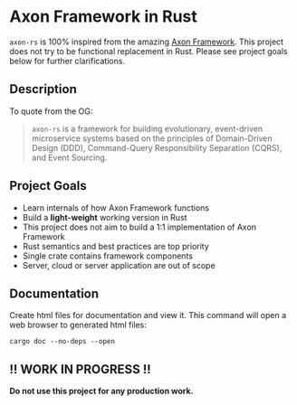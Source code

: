 # Axon Framework in Rust

`axon-rs` is 100% inspired from the amazing [Axon Framework](https://www.axoniq.io/axoniq-products). This project
does not try to be functional replacement in Rust. Please see project goals below for further clarifications.

## Description

To quote from the OG:

> `axon-rs` is a framework for building evolutionary, event-driven microservice systems based on the principles of
> Domain-Driven Design (DDD), Command-Query Responsibility Separation (CQRS), and Event Sourcing.

## Project Goals

- Learn internals of how Axon Framework functions
- Build a **light-weight** working version in Rust
- This project does not aim to build a 1:1 implementation of Axon Framework
- Rust semantics and best practices are top priority
- Single crate contains framework components
- Server, cloud or server application are out of scope

## Documentation

Create html files for documentation and view it. This command will open a web browser to generated html files:

`cargo doc --no-deps --open`

## !! WORK IN PROGRESS !!

**Do not use this project for any production work.**